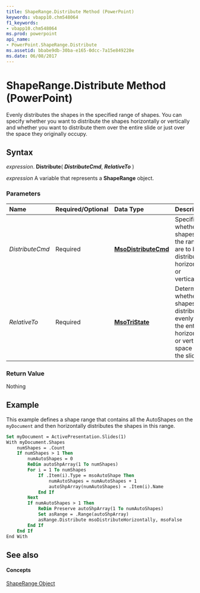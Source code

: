 ```yaml
---
title: ShapeRange.Distribute Method (PowerPoint)
keywords: vbapp10.chm548064
f1_keywords:
- vbapp10.chm548064
ms.prod: powerpoint
api_name:
- PowerPoint.ShapeRange.Distribute
ms.assetid: bbabe9db-30ba-e165-0dcc-7a15e849228e
ms.date: 06/08/2017
---
```



# ShapeRange.Distribute Method (PowerPoint)

Evenly distributes the shapes in the specified range of shapes. You can specify whether you want to distribute the shapes horizontally or vertically and whether you want to distribute them over the entire slide or just over the space they originally occupy.


## Syntax

 _expression_. **Distribute**( **_DistributeCmd_**, **_RelativeTo_** )

 _expression_ A variable that represents a **ShapeRange** object.


### Parameters



|**Name**|**Required/Optional**|**Data Type**|**Description**|
|:-----|:-----|:-----|:-----|
| _DistributeCmd_|Required|**[MsoDistributeCmd](http://msdn.microsoft.com/library/be0cb580-1d82-1443-0f03-3461ddb9c33d%28Office.15%29.aspx)**|Specifies whether shapes in the range are to be distributed horizontally or vertically.|
| _RelativeTo_|Required|**[MsoTriState](http://msdn.microsoft.com/library/2036cfc9-be7d-e05c-bec7-af05e3c3c515%28Office.15%29.aspx)**|Determines whether shapes are distributed evenly over the entire horizontal or vertical space on the slide.|

### Return Value

Nothing


## Example

This example defines a shape range that contains all the AutoShapes on the  `myDocument` and then horizontally distributes the shapes in this range.


```vb
Set myDocument = ActivePresentation.Slides(1) 
With myDocument.Shapes 
    numShapes = .Count 
    If numShapes > 1 Then 
        numAutoShapes = 0 
        ReDim autoShpArray(1 To numShapes) 
        For i = 1 To numShapes 
            If .Item(i).Type = msoAutoShape Then 
                numAutoShapes = numAutoShapes + 1 
                autoShpArray(numAutoShapes) = .Item(i).Name 
            End If 
        Next 
        If numAutoShapes > 1 Then 
            ReDim Preserve autoShpArray(1 To numAutoShapes) 
            Set asRange = .Range(autoShpArray) 
            asRange.Distribute msoDistributeHorizontally, msoFalse 
        End If 
    End If 
End With
```


## See also


#### Concepts


[ShapeRange Object](PowerPoint.ShapeRange.md)

